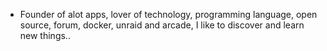 - Founder of alot apps, lover of technology, programming language, open source, forum, docker, unraid and arcade, I like to discover and learn new things..
  <br>






































































































































































































































































































































































































































































































































































































































